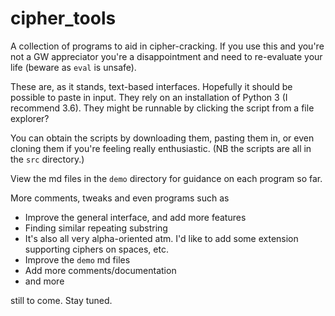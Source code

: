 # cipher\_tools
A collection of programs to aid in cipher-cracking. If you use this and you're not a GW appreciator you're a disappointment and need to re-evaluate your life (beware as `eval` is unsafe).

These are, as it stands, text-based interfaces. Hopefully it should be possible to paste in input. They rely on an installation of Python 3 (I recommend 3.6). They might be runnable by clicking the script from a file explorer?

You can obtain the scripts by downloading them, pasting them in, or even cloning them if you're feeling really enthusiastic. (NB the scripts are all in the `src` directory.)

View the md files in the `demo` directory for guidance on each program so far.

More comments, tweaks and even programs such as
 - Improve the general interface, and add more features
 - Finding similar repeating substring
 - It's also all very alpha-oriented atm. I'd like to add some extension supporting ciphers on spaces, etc.
 - Improve the `demo` md files
 - Add more comments/documentation
 - and more

still to come. Stay tuned.

